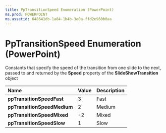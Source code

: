 ```yaml
---
title: PpTransitionSpeed Enumeration (PowerPoint)
ms.prod: POWERPOINT
ms.assetid: 648641db-1a84-1b4b-3e0a-ffd2e960b0aa
---
```



# PpTransitionSpeed Enumeration (PowerPoint)

Constants that specify the speed of the transition from one slide to the next, passed to and returned by the  **Speed** property of the **SlideShowTransition** object



|**Name**|**Value**|**Description**|
|:-----|:-----|:-----|
|**ppTransitionSpeedFast**|3|Fast|
|**ppTransitionSpeedMedium**|2|Medium|
|**ppTransitionSpeedMixed**|-2|Mixed|
|**ppTransitionSpeedSlow**|1|Slow|

